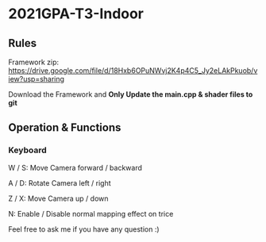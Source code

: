 # 2021GPA-T3-Indoor
## Rules
Framework zip: https://drive.google.com/file/d/18Hxb6OPuNWvj2K4p4C5_Jy2eLAkPkuob/view?usp=sharing

Download the Framework and **Only Update the main.cpp & shader files to git**

## Operation & Functions
### Keyboard
W / S: Move Camera forward / backward

A / D: Rotate Camera left / right

Z / X: Move Camera up / down

N: Enable / Disable normal mapping effect on trice

Feel free to ask me if you have any question :) 
